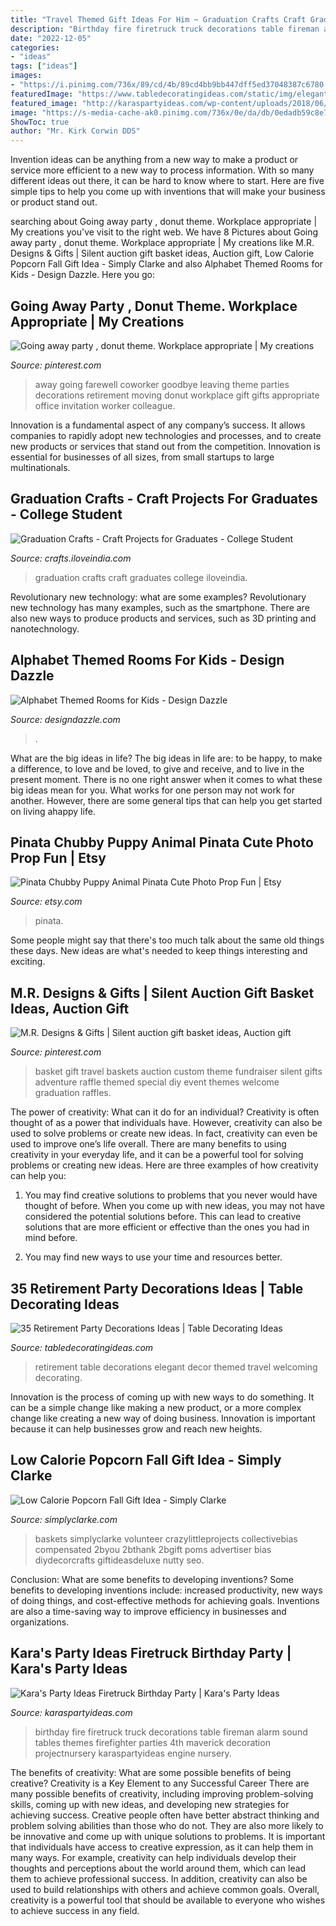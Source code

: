 ```yaml
---
title: "Travel Themed Gift Ideas For Him ~ Graduation Crafts Craft Graduates College Iloveindia"
description: "Birthday fire firetruck truck decorations table fireman alarm sound tables themes firefighter parties 4th maverick decoration projectnursery karaspartyideas engine nursery"
date: "2022-12-05"
categories:
- "ideas"
tags: ["ideas"]
images:
- "https://i.pinimg.com/736x/89/cd/4b/89cd4bb9bb447dff5ed37048387c6780.jpg"
featuredImage: "https://www.tabledecoratingideas.com/static/img/elegant-retirement-table-with-travel-themed-decor-730.jpg"
featured_image: "http://karaspartyideas.com/wp-content/uploads/2018/06/Firetruck-Birthday-Party-via-Karas-Party-Ideas-KarasPartyIdeas.com10.jpg"
image: "https://s-media-cache-ak0.pinimg.com/736x/0e/da/db/0edadb59c8e7544d2336cc1d741982ee.jpg"
ShowToc: true
author: "Mr. Kirk Corwin DDS"
---
```



Invention ideas can be anything from a new way to make a product or service more efficient to a new way to process information. With so many different ideas out there, it can be hard to know where to start. Here are five simple tips to help you come up with inventions that will make your business or product stand out.

	

		
searching about Going away party , donut theme. Workplace appropriate | My creations you've visit to the right web. We have 8 Pictures about Going away party , donut theme. Workplace appropriate | My creations like M.R. Designs &amp; Gifts | Silent auction gift basket ideas, Auction gift, Low Calorie Popcorn Fall Gift Idea - Simply Clarke and also Alphabet Themed Rooms for Kids - Design Dazzle. Here you go:
		
    
## Going Away Party , Donut Theme. Workplace Appropriate | My Creations

<img loading=lazy src="https://s-media-cache-ak0.pinimg.com/736x/0e/da/db/0edadb59c8e7544d2336cc1d741982ee.jpg" onerror="this.onerror=null;this.src='https://tse3.mm.bing.net/th?id=OIP.knDMnHq3cwJIOeX_CWzrjAHaJ3&amp;pid=15.1';" alt="Going away party , donut theme. Workplace appropriate | My creations">

_Source: pinterest.com_

>away going farewell coworker goodbye leaving theme parties decorations retirement moving donut workplace gift gifts appropriate office invitation worker colleague. 

	

Innovation is a fundamental aspect of any company’s success. It allows companies to rapidly adopt new technologies and processes, and to create new products or services that stand out from the competition. Innovation is essential for businesses of all sizes, from small startups to large multinationals.

    
## Graduation Crafts - Craft Projects For Graduates - College Student

<img loading=lazy src="http://crafts.iloveindia.com/pics/graduation-crafts.jpg" onerror="this.onerror=null;this.src='https://tse2.mm.bing.net/th?id=OIP.ycIy7Rm5zlcvBKAr_7WzYgHaFj&amp;pid=15.1';" alt="Graduation Crafts - Craft Projects for Graduates - College Student">

_Source: crafts.iloveindia.com_

>graduation crafts craft graduates college iloveindia. 

	

Revolutionary new technology: what are some examples?
Revolutionary new technology has many examples, such as the smartphone. There are also new ways to produce products and services, such as 3D printing and nanotechnology.

    
## Alphabet Themed Rooms For Kids - Design Dazzle

<img loading=lazy src="https://www.designdazzle.com/wp-content/uploads/2014/04/alphabet-wall-kids-room8.jpg" onerror="this.onerror=null;this.src='https://tse2.mm.bing.net/th?id=OIP.UJ0Iz50a-MjZYn97RTOwmQHaIh&amp;pid=15.1';" alt="Alphabet Themed Rooms for Kids - Design Dazzle">

_Source: designdazzle.com_

>. 

	

What are the big ideas in life?
The big ideas in life are: to be happy, to make a difference, to love and be loved, to give and receive, and to live in the present moment. There is no one right answer when it comes to what these big ideas mean for you. What works for one person may not work for another. However, there are some general tips that can help you get started on living ahappy life.

    
## Pinata Chubby Puppy Animal Pinata Cute Photo Prop Fun | Etsy

<img loading=lazy src="https://i.etsystatic.com/6913114/r/il/1a5469/1862969523/il_794xN.1862969523_8shy.jpg" onerror="this.onerror=null;this.src='https://tse4.mm.bing.net/th?id=OIP.88VaDVVua7FwkfkfeZ7V1gHaNK&amp;pid=15.1';" alt="Pinata Chubby Puppy Animal Pinata Cute Photo Prop Fun | Etsy">

_Source: etsy.com_

>pinata. 

	

Some people might say that there's too much talk about the same old things these days. New ideas are what's needed to keep things interesting and exciting.

    
## M.R. Designs &amp; Gifts | Silent Auction Gift Basket Ideas, Auction Gift

<img loading=lazy src="https://i.pinimg.com/736x/89/cd/4b/89cd4bb9bb447dff5ed37048387c6780.jpg" onerror="this.onerror=null;this.src='https://tse4.mm.bing.net/th?id=OIP._-FEj6pNMDreJ7Ol6xm0qwAAAA&amp;pid=15.1';" alt="M.R. Designs &amp; Gifts | Silent auction gift basket ideas, Auction gift">

_Source: pinterest.com_

>basket gift travel baskets auction custom theme fundraiser silent gifts adventure raffle themed special diy event themes welcome graduation raffles. 

	

The power of creativity: What can it do for an individual?
Creativity is often thought of as a power that individuals have. However, creativity can also be used to solve problems or create new ideas. In fact, creativity can even be used to improve one’s life overall. There are many benefits to using creativity in your everyday life, and it can be a powerful tool for solving problems or creating new ideas. Here are three examples of how creativity can help you: 
1) You may find creative solutions to problems that you never would have thought of before. When you come up with new ideas, you may not have considered the potential solutions before. This can lead to creative solutions that are more efficient or effective than the ones you had in mind before. 

2) You may find new ways to use your time and resources better.

    
## 35 Retirement Party Decorations Ideas | Table Decorating Ideas

<img loading=lazy src="https://www.tabledecoratingideas.com/static/img/elegant-retirement-table-with-travel-themed-decor-730.jpg" onerror="this.onerror=null;this.src='https://tse1.mm.bing.net/th?id=OIP.FP1WMjlkYrz3nujYpU_1QwHaMY&amp;pid=15.1';" alt="35 Retirement Party Decorations Ideas | Table Decorating Ideas">

_Source: tabledecoratingideas.com_

>retirement table decorations elegant decor themed travel welcoming decorating. 

	

Innovation is the process of coming up with new ways to do something. It can be a simple change like making a new product, or a more complex change like creating a new way of doing business. Innovation is important because it can help businesses grow and reach new heights.

    
## Low Calorie Popcorn Fall Gift Idea - Simply Clarke

<img loading=lazy src="https://simplyclarke.com/wp-content/uploads/2014/09/fall-2Bthank-2Byou-2Bgift.png" onerror="this.onerror=null;this.src='https://tse1.mm.bing.net/th?id=OIP.ldqOlv3NY10x90sLsEavaAHaLH&amp;pid=15.1';" alt="Low Calorie Popcorn Fall Gift Idea - Simply Clarke">

_Source: simplyclarke.com_

>baskets simplyclarke volunteer crazylittleprojects collectivebias compensated 2byou 2bthank 2bgift poms advertiser bias diydecorcrafts giftideasdeluxe nutty seo. 

	

Conclusion: What are some benefits to developing inventions?
Some benefits to developing inventions include: increased productivity, new ways of doing things, and cost-effective methods for achieving goals. Inventions are also a time-saving way to improve efficiency in businesses and organizations.

    
## Kara&#039;s Party Ideas Firetruck Birthday Party | Kara&#039;s Party Ideas

<img loading=lazy src="http://karaspartyideas.com/wp-content/uploads/2018/06/Firetruck-Birthday-Party-via-Karas-Party-Ideas-KarasPartyIdeas.com10.jpg" onerror="this.onerror=null;this.src='https://tse1.mm.bing.net/th?id=OIP.Szg_2OPFOuPa--9EH2JOfQHaLH&amp;pid=15.1';" alt="Kara&#039;s Party Ideas Firetruck Birthday Party | Kara&#039;s Party Ideas">

_Source: karaspartyideas.com_

>birthday fire firetruck truck decorations table fireman alarm sound tables themes firefighter parties 4th maverick decoration projectnursery karaspartyideas engine nursery. 

	

The benefits of creativity: What are some possible benefits of being creative?
Creativity is a Key Element to any Successful Career
There are many possible benefits of creativity, including improving problem-solving skills, coming up with new ideas, and developing new strategies for achieving success. Creative people often have better abstract thinking and problem solving abilities than those who do not. They are also more likely to be innovative and come up with unique solutions to problems. It is important that individuals have access to creative expression, as it can help them in many ways. For example, creativity can help individuals develop their thoughts and perceptions about the world around them, which can lead them to achieve professional success. In addition, creativity can also be used to build relationships with others and achieve common goals. Overall, creativity is a powerful tool that should be available to everyone who wishes to achieve success in any field.

